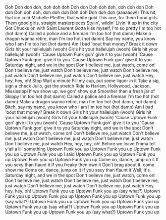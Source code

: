 Doh
Doh doh doh, doh doh doh
Doh doh
Doh doh doh, doh doh doh
Doh doh
Doh doh doh, doh doh doh
Doh doh
Doh doh doh (aaaaaow!)
This hit, that ice cold
Michelle Pfeiffer, that white gold
This one, for them hood girls
Them good girls, straight masterpieces
Stylin', wildin'
Livin' it up in the city
Got Chucks on with Saint Laurent
Gotta kiss myself, I'm so pretty
I'm too hot (hot damn)
Called a police and a fireman
I'm too hot (hot damn)
Make a dragon wanna retire, man
I'm too hot (hot damn)
Say my name, you know who I am
I'm too hot (hot damn)
Am I bad 'bout that money?
Break it down
Girls hit your hallelujah (wooh)
Girls hit your hallelujah (wooh)
Girls hit your hallelujah (wooh)
'Cause Uptown Funk gon' give it to you (wooh)
'Cause Uptown Funk gon' give it to you
'Cause Uptown Funk gon' give it to you
Saturday night, and we in the spot
Don't believe me, just watch, come on!
Don't believe me, just watch
Don't believe me, just watch
Don't believe me, just watch
Don't believe me, just watch
Don't believe me, just watch
Hey, hey, hey, oh!
Stop
Wait a minute
Fill my cup, put some liquor in it
Take a sip, sign a check
Julio, get the stretch
Ride to Harlem, Hollywood, Jackson, Mississippi
If we show up, we gon' show out
Smoother than a fresh jar of Skippy
I'm too hot (hot damn)
Called a police and a fireman
I'm too hot (hot damn)
Make a dragon wanna retire, man
I'm too hot (hot damn, hot damn)
Bitch, say my name, you know who I am
I'm too hot (hot damn)
Am I bad 'bout that money?
Break it down
Girls hit your hallelujah (wooh)
Girls hit your hallelujah (wooh)
Girls hit your hallelujah (wooh)
'Cause Uptown Funk gon' give it to you (wooh)
'Cause Uptown Funk gon' give it to you
'Cause Uptown Funk gon' give it to you
Saturday night, and we in the spot
Don't believe me, just watch, come on!
Don't believe me, just watch
Don't believe me, just watch
Don't believe me, just watch
Don't believe me, just watch
Don't believe me, just watch
Hey, hey, hey, oh!
Before we leave
I'mma tell y'all a lil' something
Uptown Funk you up
Uptown Funk you up
Uptown Funk you up
Uptown Funk you up
I said Uptown Funk you up
Uptown Funk you up
Uptown Funk you up
Uptown Funk you up
Come on, dance, jump on it
If you sexy than flaunt it
If you freaky then own it
Don't brag about it, come show me
Come on, dance, jump on it
If you sexy than flaunt it
Well, it's Saturday night, and we in the spot
Don't believe me, just watch, come on!
Don't believe me, just watch
Don't believe me, just watch
Don't believe me, just watch
Don't believe me, just watch
Don't believe me, just watch
Hey, hey, hey, oh!
Uptown Funk you up
Uptown Funk you up (say what?)
Uptown Funk you up
Uptown Funk you up
Uptown Funk you up
Uptown Funk you up (say what?)
Uptown Funk you up
Uptown Funk you up
Uptown Funk you up
Uptown Funk you up (say what?)
Uptown Funk you up
Uptown Funk you up
Uptown Funk you up
Uptown Funk you up (say what?)
Uptown Funk you up
